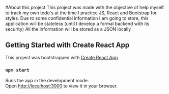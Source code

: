 #About this project
This project was made with the objective of help myself to track my own todo's at the time I practice JS, React and Bootstrap for styles.
Due to some confidential information I am going to store, this application will be stateless (until I develop a formal backend with its security)
All the information will be stored as a JSON locally


## Getting Started with Create React App

This project was bootstrapped with [Create React App](https://github.com/facebook/create-react-app).

### `npm start`

Runs the app in the development mode.\
Open [http://localhost:3000](http://localhost:3000) to view it in your browser.



